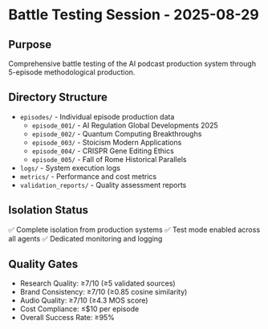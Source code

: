 # Battle Testing Session - 2025-08-29

## Purpose
Comprehensive battle testing of the AI podcast production system through 5-episode methodological production.

## Directory Structure
- `episodes/` - Individual episode production data
  - `episode_001/` - AI Regulation Global Developments 2025
  - `episode_002/` - Quantum Computing Breakthroughs
  - `episode_003/` - Stoicism Modern Applications
  - `episode_004/` - CRISPR Gene Editing Ethics
  - `episode_005/` - Fall of Rome Historical Parallels
- `logs/` - System execution logs
- `metrics/` - Performance and cost metrics
- `validation_reports/` - Quality assessment reports

## Isolation Status
✅ Complete isolation from production systems
✅ Test mode enabled across all agents
✅ Dedicated monitoring and logging

## Quality Gates
- Research Quality: ≥7/10 (≥5 validated sources)
- Brand Consistency: ≥7/10 (≥0.85 cosine similarity)
- Audio Quality: ≥7/10 (≥4.3 MOS score)
- Cost Compliance: ≤$10 per episode
- Overall Success Rate: ≥95%
